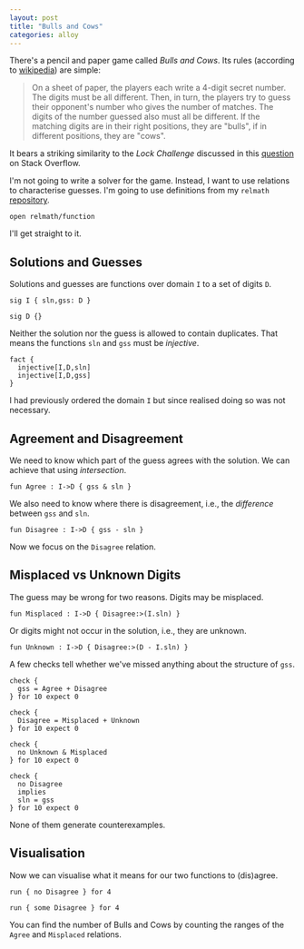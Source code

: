 ```yaml
---
layout: post
title: "Bulls and Cows"
categories: alloy
---
```


There's a pencil and paper game called *Bulls and Cows*.  Its rules (according to [wikipedia](https://en.wikipedia.org/wiki/Bulls_and_Cows)) are simple:

> On a sheet of paper, the players each write a 4-digit secret number. The digits must be all different. Then, in turn, the players try to guess their opponent's number who gives the number of matches. The digits of the number guessed also must all be different. If the matching digits are in their right positions, they are "bulls", if in different positions, they are "cows".

It bears a striking similarity to the *Lock Challenge* discussed in this [question](https://stackoverflow.com/questions/60951163/lock-challenge-in-alloy) on Stack Overflow.

I'm not going to write a solver for the game.  Instead, I want to use relations to characterise guesses.  I'm going to use definitions from my `relmath` [repository](https://github.com/coreflexive/relmath).

```alloy
open relmath/function
```

I'll get straight to it.

## Solutions and Guesses

Solutions and guesses are functions over domain `I` to a set of digits `D`.

```alloy
sig I { sln,gss: D }

sig D {}
```

Neither the solution nor the guess is allowed to contain duplicates.  That means the functions `sln` and `gss` must be *injective*.

```alloy
fact {
  injective[I,D,sln]
  injective[I,D,gss]
}
```

I had previously ordered the domain `I` but since realised doing so was not necessary.

## Agreement and Disagreement

We need to know which part of the guess agrees with the solution.  We can achieve that using *intersection*.

```alloy
fun Agree : I->D { gss & sln }
```

We also need to know where there is disagreement, i.e., the _difference_ between `gss` and `sln`.

```alloy
fun Disagree : I->D { gss - sln }
```

Now we focus on the `Disagree` relation.

## Misplaced vs Unknown Digits

The guess may be wrong for two reasons.  Digits may be misplaced.

```alloy
fun Misplaced : I->D { Disagree:>(I.sln) }
```

Or digits might not occur in the solution, i.e., they are unknown.

```alloy
fun Unknown : I->D { Disagree:>(D - I.sln) }
```

A few checks tell whether we've missed anything about the structure of `gss`.

```alloy
check {
  gss = Agree + Disagree
} for 10 expect 0

check {
  Disagree = Misplaced + Unknown
} for 10 expect 0

check {
  no Unknown & Misplaced
} for 10 expect 0

check {
  no Disagree
  implies
  sln = gss
} for 10 expect 0
```

None of them generate counterexamples.

## Visualisation

Now we can visualise what it means for our two functions to (dis)agree.

```alloy
run { no Disagree } for 4

run { some Disagree } for 4
```

You can find the number of Bulls and Cows by counting the ranges of the `Agree` and `Misplaced` relations.
